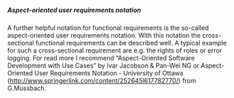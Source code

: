 ##### Aspect-oriented user requirements notation
A further helpful notation for functional requirements is the so-called aspect-oriented user requirements notation. With this notation the cross-sectional functional requirements can be described well. A typical example for such a cross-sectional requirement are e.g. the rights of roles or error logging. 
For read more I recommend “Aspect-Oriented Software Development with Use Cases” by Ivar Jacobson & Pan-Wei NG or  Aspect-Oriented User Requirements Notation - University of Ottawa (http://www.springerlink.com/content/252645l617782770/) from G.Mussbach.